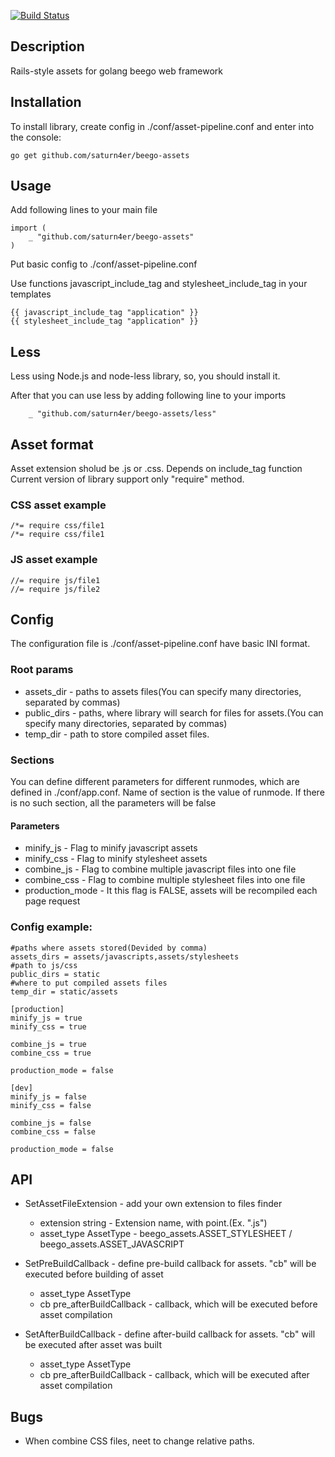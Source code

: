 [![Build Status](https://travis-ci.org/saturn4er/beego-assets.svg?branch=master)](https://travis-ci.org/saturn4er/beego-assets)
## Description
Rails-style assets for golang beego web framework

## Installation
To install library, create config in ./conf/asset-pipeline.conf and enter into the console:

	go get github.com/saturn4er/beego-assets

	
## Usage
Add following lines to your main file
 
	import (
		_ "github.com/saturn4er/beego-assets"
	)

Put basic config to ./conf/asset-pipeline.conf

Use functions javascript_include_tag and stylesheet_include_tag in your templates

	{{ javascript_include_tag "application" }}
	{{ stylesheet_include_tag "application" }}

## Less
Less using Node.js and node-less library, so, you should install it. 

After that you can use less by adding following line to your imports

		_ "github.com/saturn4er/beego-assets/less"

## Asset format
Asset extension sholud be .js or .css. Depends on include_tag function
Current version of library support only "require" method.

### CSS asset example
 
	/*= require css/file1
	/*= require css/file1
### JS asset example
 
	//= require js/file1
	//= require js/file2

## Config
The configuration file is ./conf/asset-pipeline.conf have basic INI format.

### Root params
- assets_dir - paths to assets files(You can specify many directories, separated by commas)
- public_dirs - paths, where library will search for files for assets.(You can specify many directories, separated by commas)
- temp_dir - path to store compiled asset files.

### Sections
You can define different parameters for different runmodes, which are defined in ./conf/app.conf. Name of section is the value of runmode. If there is no such section, all the parameters will be false
#### Parameters
- minify_js - Flag to minify javascript assets
- minify_css - Flag to minify stylesheet assets
- combine_js - Flag to combine multiple javascript files into one file
- combine_css - Flag to combine multiple stylesheet files into one file
- production_mode - It this flag is FALSE, assets will be recompiled each page request

### Config example:

	#paths where assets stored(Devided by comma)
	assets_dirs = assets/javascripts,assets/stylesheets
	#path to js/css
	public_dirs = static
	#where to put compiled assets files
	temp_dir = static/assets
	
	[production]
	minify_js = true
	minify_css = true
	
	combine_js = true
	combine_css = true
	
	production_mode = false

	[dev]
	minify_js = false
	minify_css = false
	
	combine_js = false
	combine_css = false
	
	production_mode = false
	
## API
- SetAssetFileExtension - add your own extension to files finder
	- extension string	- Extension name, with point.(Ex. ".js")
	- asset_type AssetType	- beego_assets.ASSET_STYLESHEET / beego_assets.ASSET_JAVASCRIPT
	
- SetPreBuildCallback  - define pre-build callback for assets. "cb" will be executed before building of asset
	- asset_type AssetType
	- cb pre_afterBuildCallback	- callback, which will be executed before asset compilation
	
- SetAfterBuildCallback  - define after-build callback for assets. "cb" will be executed after asset was built
	- asset_type AssetType
	- cb pre_afterBuildCallback	- callback, which will be executed after asset compilation
	
## Bugs
- When combine CSS files, neet to change relative paths.